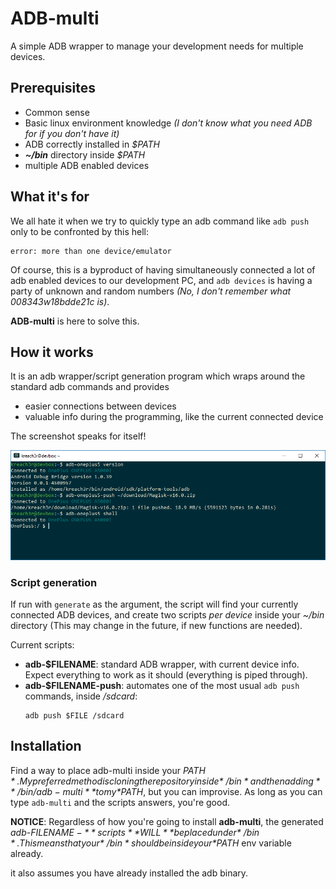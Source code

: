 # ADB-multi

A simple ADB wrapper to manage your development needs for multiple devices.

## Prerequisites
 * Common sense
 * Basic linux environment knowledge *(I don't know what you need ADB for if you don't have it)*
 * ADB correctly installed in *$PATH*
 * ***~/bin*** directory inside *$PATH*
 * multiple ADB enabled devices

## What it's for

We all hate it when we try to quickly type an adb command like `adb push` only to be confronted by this hell:
```
error: more than one device/emulator
```

Of course, this is a byproduct of having simultaneously connected a lot of adb enabled devices to our development PC, and `adb devices` is having a party of unknown and random numbers *(No, I don't remember what 008343w18bdde21c is)*.

**ADB-multi** is here to solve this.

## How it works

It is an adb wrapper/script generation program which wraps around the standard adb commands and provides
* easier connections between devices    
* valuable info during the programming, like the current connected device   

The screenshot speaks for itself!

<img src="screenshots/screenshot.png?raw=true">

### Script generation

If run with `generate` as the argument, the script will find your currently connected ADB devices, and create two scripts *per device* inside your *~/bin* directory (This may change in the future, if new functions are needed).

Current scripts:
   * **adb-$FILENAME**: standard ADB wrapper, with current device info. Expect everything to work as it should (everything is piped through).   
   * **adb-$FILENAME-push**: automates one of the most usual `adb push` commands, inside */sdcard*:
      ```
      adb push $FILE /sdcard
      ```

## Installation

Find a way to place adb-multi inside your *$PATH*. My preferred method is cloning the repository inside *~/bin* and then adding **~/bin/adb-multi** to my *$PATH*, but you can improvise. As long as you can type ```adb-multi``` and the scripts answers, you're good.

**NOTICE**: Regardless of how you're going to install **adb-multi**, the generated *adb-$FILENAME-** scripts **WILL** be placed under *~/bin*. This means that your *~/bin* should be inside your *$PATH* env variable already.

it also assumes you have already installed the adb binary.
